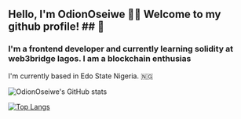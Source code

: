 
## Hello, I'm OdionOseiwe 	:sassy_woman: Welcome to my github profile! ## :wave:


### I'm a frontend developer and currently learning solidity at web3bridge lagos.  I am a blockchain enthusias ###


I'm currently based in Edo State Nigeria. :nigeria:




![OdionOseiwe's GitHub stats](https://github-readme-stats.vercel.app/api?username=OdionOseiwe&show_icons=true&theme=radical)


[![Top Langs](https://github-readme-stats.vercel.app/api/top-langs/?username=OdionOseiwe&layout=compact)](https://github.com/OdionOseiwe/github-readme-stats)
